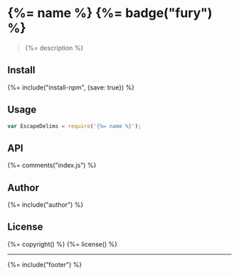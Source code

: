 # {%= name %} {%= badge("fury") %}

> {%= description %}

## Install
{%= include("install-npm", {save: true}) %}

## Usage

```js
var EscapeDelims = require('{%= name %}');
```

## API
{%= comments("index.js") %}

## Author
{%= include("author") %}

## License
{%= copyright() %}
{%= license() %}

***

{%= include("footer") %}